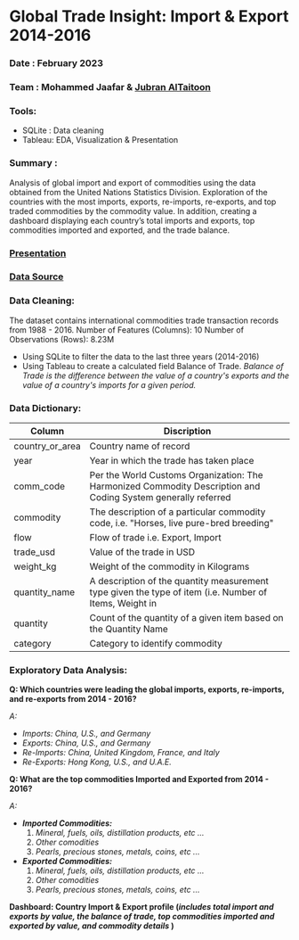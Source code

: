 # Global Trade Insight: Import & Export 2014-2016

### Date : February 2023

### Team : Mohammed Jaafar & [Jubran AlTaitoon](https://www.linkedin.com/in/jubranaltaitoon)

### Tools: 
  - SQLite : Data cleaning
  - Tableau: EDA, Visualization & Presentation

### Summary : 
Analysis of global import and export of commodities using the data obtained from the United Nations Statistics Division. Exploration of the countries with the most imports, exports, re-imports, re-exports, and top traded commodities by the commodity value. In addition, creating a dashboard displaying each country’s total imports and exports, top commodities imported and exported, and the trade balance.

### [Presentation](https://public.tableau.com/views/GlobalInsightImportandExport2014-2016/GlobalInsightImportExport2014-2016?:language=en-GB&:display_count=n&:origin=viz_share_link)

### [Data Source](https://www.kaggle.com/datasets/unitednations/global-commodity-trade-statistics)

### Data Cleaning:
The dataset contains international commodities trade transaction records from 1988 - 2016.
Number of Features (Columns): 10
Number of Observations (Rows): 8.23M 

- Using SQLite to filter the data to the last three years (2014-2016)
- Using Tableau to create a calculated field Balance of Trade. _Balance of Trade is the difference between the value of a country's exports and the value of a country's imports for a given period._

### Data Dictionary:
| Column | Discription|
|--------|------------|
|country_or_area|Country name of record|
|year|Year in which the trade has taken place|
|comm_code|Per the World Customs Organization: The Harmonized Commodity Description and Coding System generally referred|
|commodity|The description of a particular commodity code, i.e. "Horses, live pure-bred breeding"|
|flow|Flow of trade i.e. Export, Import|
|trade_usd|Value of the trade in USD|
|weight_kg|Weight of the commodity in Kilograms|
|quantity_name|A description of the quantity measurement type given the type of item (i.e. Number of Items, Weight in|
|quantity|Count of the quantity of a given item based on the Quantity Name|
|category|Category to identify commodity|

### Exploratory Data Analysis:
__Q: Which countries were leading the global imports, exports, re-imports, and re-exports from 2014 - 2016?__

_A:_ 
- _Imports: China, U.S., and Germany_
- _Exports: China, U.S., and Germany_
- _Re-Imports: China, United Kingdom, France, and Italy_
- _Re-Exports: Hong Kong, U.S., and U.A.E._

__Q: What are the top commodities Imported and Exported from 2014 - 2016?__

_A:_
- _**Imported Commodities:**_ 
  1. _Mineral, fuels, oils, distillation products, etc ..._
  2. _Other comodities_
  3. _Pearls, precious stones, metals, coins, etc ..._
- _**Exported Commodities:**_
  1. _Mineral, fuels, oils, distillation products, etc ..._
  2. _Other comodities_
  3. _Pearls, precious stones, metals, coins, etc ..._

__Dashboard: Country Import & Export profile (_includes total import and exports by value, the balance of trade, top commodities imported and exported by value, and commodity details_ )__
